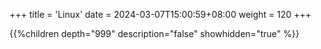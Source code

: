 +++
title = 'Linux'
date = 2024-03-07T15:00:59+08:00
weight = 120
+++

{{%children depth="999" description="false" showhidden="true" %}}